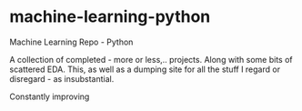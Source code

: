 # machine-learning-python

Machine Learning Repo - Python

A collection of completed - more or less,.. projects. Along with some bits of scattered EDA.
This, as well as a dumping site for all the stuff I regard or disregard - as insubstantial.


Constantly improving
